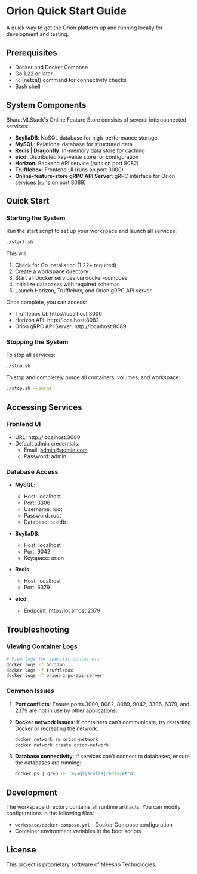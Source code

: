 # Orion Quick Start Guide

A quick way to get the Orion platform up and running locally for development and testing.

## Prerequisites

- Docker and Docker Compose
- Go 1.22 or later
- `nc` (netcat) command for connectivity checks
- Bash shell

## System Components

BharatMLStack's Online Feature Store consists of several interconnected services:

- **ScyllaDB**: NoSQL database for high-performance storage
- **MySQL**: Relational database for structured data
- **Redis | Dragonfly**: In-memory data store for caching
- **etcd**: Distributed key-value store for configuration
- **Horizon**: Backend API service (runs on port 8082)
- **Trufflebox**: Frontend UI (runs on port 3000)
- **Online-feature-store gRPC API Server**: gRPC interface for Orion services (runs on port 8089)

## Quick Start

### Starting the System

Run the start script to set up your workspace and launch all services:

```bash
./start.sh
```

This will:
1. Check for Go installation (1.22+ required)
2. Create a workspace directory
3. Start all Docker services via docker-compose
4. Initialize databases with required schemas
5. Launch Horizon, Trufflebox, and Orion gRPC API server

Once complete, you can access:
- Trufflebox UI: http://localhost:3000
- Horizon API: http://localhost:8082
- Orion gRPC API Server: http://localhost:8089

### Stopping the System

To stop all services:

```bash
./stop.sh
```

To stop and completely purge all containers, volumes, and workspace:

```bash
./stop.sh --purge
```

## Accessing Services

### Frontend UI
- URL: http://localhost:3000
- Default admin credentials:
  - Email: admin@admin.com
  - Password: admin

### Database Access

- **MySQL**:
  - Host: localhost
  - Port: 3306
  - Username: root
  - Password: root
  - Database: testdb

- **ScyllaDB**:
  - Host: localhost
  - Port: 9042
  - Keyspace: orion

- **Redis**:
  - Host: localhost
  - Port: 6379

- **etcd**:
  - Endpoint: http://localhost:2379

## Troubleshooting

### Viewing Container Logs

```bash
# View logs for specific containers
docker logs -f horizon
docker logs -f trufflebox
docker logs -f orion-grpc-api-server
```

### Common Issues

1. **Port conflicts**: Ensure ports 3000, 8082, 8089, 9042, 3306, 6379, and 2379 are not in use by other applications.

2. **Docker network issues**: If containers can't communicate, try restarting Docker or recreating the network:
   ```bash
   docker network rm orion-network
   docker network create orion-network
   ```

3. **Database connectivity**: If services can't connect to databases, ensure the databases are running:
   ```bash
   docker ps | grep -E 'mysql|scylla|redis|etcd'
   ```

## Development

The workspace directory contains all runtime artifacts. You can modify configurations in the following files:

- `workspace/docker-compose.yml` - Docker Compose configuration
- Container environment variables in the boot scripts

## License

This project is proprietary software of Meesho Technologies.

